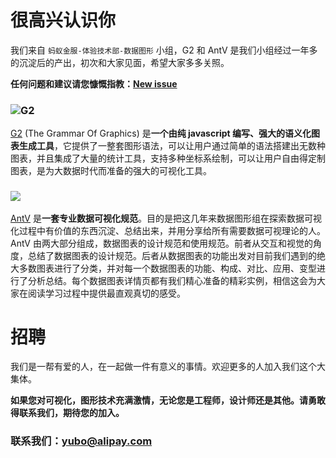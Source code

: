 
# 很高兴认识你

我们来自 `蚂蚁金服-体验技术部-数据图形` 小组，G2 和 AntV 是我们小组经过一年多的沉淀后的产出，初次和大家见面，希望大家多多关照。

**任何问题和建议请您慷慨指教：[New issue](https://github.com/antvis/feedback/issues/new)**


### ![G2](https://os.alipayobjects.com/rmsportal/vdzXowCvbvZCGGG.svg)

[G2](http://g2.alipay.com) (The Grammar Of Graphics) 是**一个由纯 javascript 编写、强大的语义化图表生成工具**，它提供了一整套图形语法，可以让用户通过简单的语法搭建出无数种图表，并且集成了大量的统计工具，支持多种坐标系绘制，可以让用户自由得定制图表，是为大数据时代而准备的强大的可视化工具。

### ![](https://os.alipayobjects.com/rmsportal/UgmroXXDpsAAquf.svg) 

[AntV](http://antv.alipay.com)  是**一套专业数据可视化规范**。目的是把这几年来数据图形组在探索数据可视化过程中有价值的东西沉淀、总结出来，并用分享给所有需要数据可视理论的人。AntV 由两大部分组成，数据图表的设计规范和使用规范。前者从交互和视觉的角度，总结了数据图表的设计规范。后者从数据图表的功能出发对目前我们遇到的绝大多数图表进行了分类，并对每一个数据图表的功能、构成、对比、应用、变型进行了分析总结。每个数据图表详情页都有我们精心准备的精彩实例，相信这会为大家在阅读学习过程中提供最直观真切的感受。

# 招聘

我们是一帮有爱的人，在一起做一件有意义的事情。欢迎更多的人加入我们这个大集体。

**如果您对可视化，图形技术充满激情，无论您是工程师，设计师还是其他。请勇敢得联系我们，期待您的加入。**

### 联系我们：yubo@alipay.com
